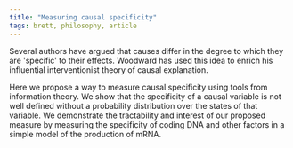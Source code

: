 ```yaml
---
title: "Measuring causal specificity"
tags: brett, philosophy, article
---
```


Several authors have argued that causes differ in the degree to which they are 'specific' to their effects. Woodward has used this idea to enrich his influential interventionist theory of causal explanation.

Here we propose a way to measure causal specificity using tools from information theory. We show that the specificity of a causal variable is not well defined without a probability distribution over the states of that variable. We demonstrate the tractability and interest of our proposed measure by measuring the specificity of coding DNA and other factors in a simple model of the production of mRNA.
